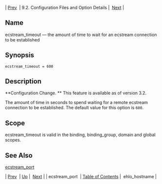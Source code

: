 | [Prev](conf.ref.ecstream_port)  | 9.2. Configuration Files and Option Details |  [Next](conf.ref.ehlo_hostname.php) |

<a name="conf.ref.ecstream_timeout"></a>
## Name

ecstream_timeout — the amount of time to wait for an ecstream connection to be established

## Synopsis

`ecstream_timeout = 600`

<a name="idp9503936"></a>
## Description

**Configuration Change. ** This feature is available as of version 3.2.

The amount of time in seconds to spend waiting for a remote ecstream connection to be established. The default value for this option is `600`.

<a name="idp9508864"></a>
## Scope

ecstream_timeout is valid in the binding, binding_group, domain and global scopes.

<a name="idp9510544"></a>
## See Also

[ecstream_port](conf.ref.ecstream_port "ecstream_port")

| [Prev](conf.ref.ecstream_port)  | [Up](conf.ref.files.php) |  [Next](conf.ref.ehlo_hostname.php) |
| ecstream_port  | [Table of Contents](index) |  ehlo_hostname |
